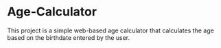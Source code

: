 # Age-Calculator

This project is a simple web-based age calculator that calculates the age based on the birthdate entered by the user.
